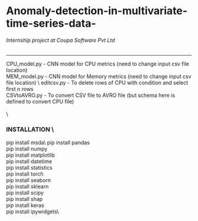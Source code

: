 # Anomaly-detection-in-multivariate-time-series-data-
###### Internship project at Coupa Software Pvt Ltd 
------
CPU_model.py - CNN model for CPU metrics (need to change input csv file location) \
MEM_model.py - CNN model for Memory metrics (need to change input csv file location) \ 
editcsv.py - To delete rows of CPU with condition and select first n rows \
CSVtoAVRO.py - To convert CSV file to AVRO file (but schema here is defined to convert CPU file) \
\
\
### INSTALLATION \
pip install msda\ 
pip install pandas\
pip install numpy\
pip install matplotlib\
pip install datetime\
pip install statistics\
pip install torch\
pip install seaborn\
pip install sklearn\
pip install scipy\
pip install shap\
pip install keras\
pip install ipywidgets\

